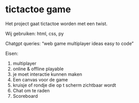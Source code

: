 # tictactoe game
Het project gaat tictactoe worden met een twist.

Wij gebruiken: html, css, py

Chatgpt queries: 
“web game multiplayer ideas easy to code” 

Eisen:
1.	multiplayer
2.	online & offline playable
3.	je moet interactie kunnen maken 
4.	Een canvas voor de game
5.	kruisje of rondje die op t scherm zichtbaar wordt
6.	Chat om te raden
7.	Scoreboard



